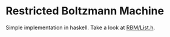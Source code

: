 Restricted Boltzmann Machine
============================

Simple implementation in haskell.  Take a look at [RBM/List.h](RBM/List.hs).
